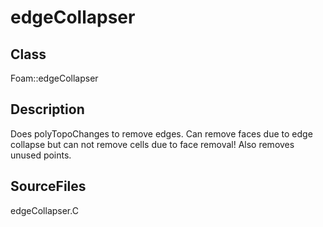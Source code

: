 # edgeCollapser 
## Class
Foam::edgeCollapser

## Description
Does polyTopoChanges to remove edges. Can remove faces due to edge
collapse but can not remove cells due to face removal!
Also removes unused points.

## SourceFiles
edgeCollapser.C

